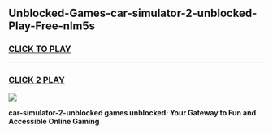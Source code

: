
## Unblocked-Games-car-simulator-2-unblocked-Play-Free-nlm5s
<h3>
<a href="https://premium76.site?title=car-simulator-2-unblocked&ref=18A1">CLICK TO PLAY</a></h3>
<hr>

<h3>
<a href="https://premium76.site?title=car-simulator-2-unblocked&ref=18A1">CLICK 2 PLAY</a>
  
</h3>

<a href="https://premium76.site?title=car-simulator-2-unblocked&ref=18A1"><img src="https://clearcache.store/games.png"></a>


**car-simulator-2-unblocked games unblocked: Your Gateway to Fun and Accessible Online Gaming**
